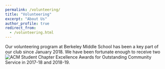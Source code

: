 ```yaml
---
permalink: /volunteering/
title: "Volunteering"
excerpt: "About Us"
author_profile: true
redirect_from: 
  - /volunteering.html
---
```


Our volunteering program at Berkeley Middle School has been a key part of our club since January 2018. We have been fortunate enough to receive two ![ACM Student Chapter Excellence Awards](https://www.acm.org/chapters/student-chapter-excellence-awards/past-winners/past-winners) for Outstanding Community Service in 2017-18 and 2018-19. 

